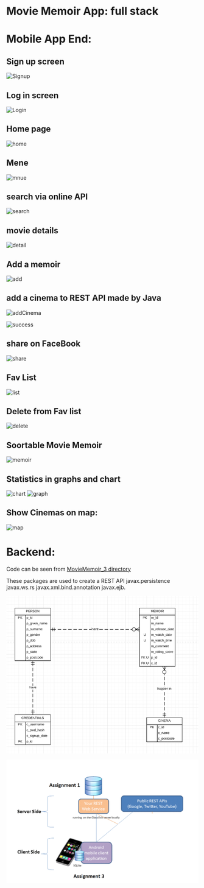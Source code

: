 # Movie Memoir App: full stack

# Mobile App End:
## Sign up screen
![Signup](https://user-images.githubusercontent.com/48232605/111023733-d2818e00-842e-11eb-905a-fe8594d32310.png)

## Log in screen
![Login](https://user-images.githubusercontent.com/48232605/111023748-eaf1a880-842e-11eb-9b1f-a3641a35adc4.png)

## Home page
![home](https://user-images.githubusercontent.com/48232605/111023753-f2b14d00-842e-11eb-90d6-083c42fa1ba9.png)

## Mene
![mnue](https://user-images.githubusercontent.com/48232605/111023760-f644d400-842e-11eb-9792-e39da1cc71a1.png)

## search via online API
![search](https://user-images.githubusercontent.com/48232605/111023763-f93fc480-842e-11eb-8171-26ef07c7ac7b.png)

## movie details
![detail](https://user-images.githubusercontent.com/48232605/111023766-fcd34b80-842e-11eb-955e-310c152e4c7d.png)

## Add a memoir
![add](https://user-images.githubusercontent.com/48232605/111023767-ffce3c00-842e-11eb-86b0-4b9bb5dcd7c5.png)

## add a cinema to REST API made by Java
![addCinema](https://user-images.githubusercontent.com/48232605/111023773-052b8680-842f-11eb-9a2a-ab7e2752814d.png)

![success](https://user-images.githubusercontent.com/48232605/111023769-02c92c80-842f-11eb-845b-b3c8fa4b4e64.png)

## share on FaceBook
![share](https://user-images.githubusercontent.com/48232605/111023778-08bf0d80-842f-11eb-8736-5878bb8115bc.png)

## Fav List

![list](https://user-images.githubusercontent.com/48232605/111023783-0bb9fe00-842f-11eb-96de-3750d5436367.png)

## Delete from Fav list
![delete](https://user-images.githubusercontent.com/48232605/111023788-0eb4ee80-842f-11eb-9b99-4fe3756a4086.png)

## Soortable Movie Memoir 
![memoir](https://user-images.githubusercontent.com/48232605/111023790-11afdf00-842f-11eb-9c55-630ee3375cf4.png)

## Statistics in graphs and chart

![chart](https://user-images.githubusercontent.com/48232605/111023795-14aacf80-842f-11eb-8489-42aa20953dc8.png)
![graph](https://user-images.githubusercontent.com/48232605/111023797-170d2980-842f-11eb-96e9-7afacca008cc.png)

## Show Cinemas on map:

![map](https://user-images.githubusercontent.com/48232605/111023800-1aa0b080-842f-11eb-8557-665eb7e75319.png)

# Backend:
Code can be seen from  [MovieMemoir_3 directory](https://github.com/Stanford-Peng/moviememoir/tree/master/MovieMemoir_3)

These packages are used to create a REST API
javax.persistence
javax.ws.rs
javax.xml.bind.annotation
javax.ejb.

![ERD](https://github.com/Stanford-Peng/moviememoir/blob/master/ERD.png)

![architecture](https://github.com/Stanford-Peng/moviememoir/blob/master/architecture.png)
